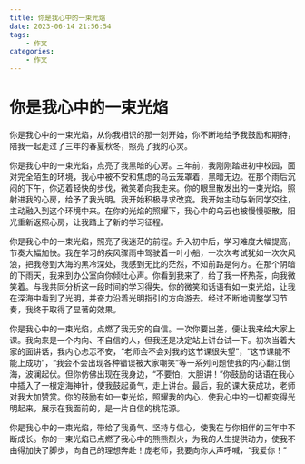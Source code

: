 ```yaml
---
title: 你是我心中的一束光焰
date: 2023-06-14 21:56:54
tags:
    - 作文
categories:
    - 作文
---
```


# 你是我心中的一束光焰

你是我心中的一束光焰，从你我相识的那一刻开始，你不断地给予我鼓励和期待，陪我一起走过了三年的春夏秋冬，照亮了我的心灵。

你是我心中的一束光焰，点亮了我黑暗的心房。三年前，我刚刚踏进初中校园，面对完全陌生的环境，我心中被不安和焦虑的乌云笼罩着，黑暗无边。在那个雨后沉闷的下午，你迈着轻快的步伐，微笑着向我走来。你的眼里散发出的一束光焰，照射进我的心房，给予了我光明。我开始积极寻求改变。我开始主动与新同学交往，主动融入到这个环境中来。在你的光焰的照耀下，我心中的乌云也被慢慢驱散，阳光重新返照心房，让我踏上了新的学习征程。

你是我心中的一束光焰，照亮了我迷茫的前程。升入初中后，学习难度大幅提高，节奏大幅加快。我在学习的疾风骤雨中驾驶着一叶小船，一次次考试犹如一次次风浪，把我卷到大海的黑冷深处，我感到无比的茫然，不知前路是何方。在那个阴暗的下雨天，我来到办公室向你倾吐心声。你看到我来了，给了我一杯热茶，向我微笑着。与我共同分析这一段时间的学习得失。你的微笑和话语有如一束光焰，让我在深海中看到了光明，并奋力沿着光明指引的方向游去。经过不断地调整学习节奏，我终于取得了显著的效果。

你是我心中的一束光焰，点燃了我无穷的自信。一次你要出差，便让我来给大家上课。我向来是一个内向、不自信的人，但我还是决定站上讲台试一下。初次当着大家的面讲话，我内心忐忑不安，“老师会不会对我的这节课很失望”，“这节课能不能上成功”，“我会不会出现各种错误被大家嘲笑”等一系列问题使我的内心翻江倒海，波澜起伏。但你仿佛出现在我身边，“不要怕，大胆讲！”你鼓励的话语在我心中插入了一根定海神针，使我鼓起勇气，走上讲台。最后，我的课大获成功，老师对我大加赞赏。你的鼓励有如一束光焰，照耀我的内心，使我心中的一切都变得光明起来，展示在我面前的，是一片自信的桃花源。

你是我心中的一束光焰，带给了我勇气、坚持与信心，使我在与你相伴的三年中不断成长。你的一束光焰已点燃了我心中的熊熊烈火，为我的人生提供动力，使我不由得加快了脚步，向自己的理想奔赴！庞老师，我要向你大声呼喊，“我爱你！”
